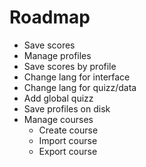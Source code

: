 # Roadmap

- Save scores
- Manage profiles
- Save scores by profile
- Change lang for interface
- Change lang for quizz/data
- Add global quizz
- Save profiles on disk
- Manage courses
    - Create course
    - Import course
    - Export course

